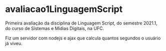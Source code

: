 # avaliacao1LinguagemScript
Primeira avaliação da disciplina de Linguagem Script, do semestre 2021.1, do curso de Sistemas e Mídias Digitais, na UFC.

Fiz um servidor com nodejs e ajax que calcula quantos segundos o usuário já viveu.

